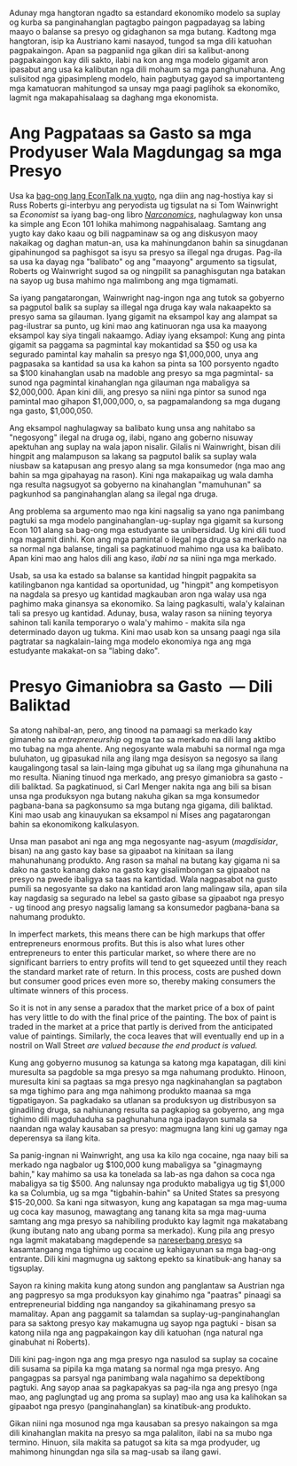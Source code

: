 
Adunay mga hangtoran ngadto sa estandard ekonomiko modelo sa suplay og kurba sa panginahanglan pagtagbo paingon pagpadayag sa labing maayo o balanse sa presyo og gidaghanon sa mga butang. Kadtong mga hangtoran, isip ka Austriano kami nasayod, tungod sa mga dili katuohan pagpakaingon. Apan sa pagpaniid nga gikan diri sa kalibut-anong pagpakaingon kay dili sakto, ilabi na kon ang mga modelo gigamit aron ipasabut ang usa ka kalibutan nga dili mohaum sa mga panghunahuna. Ang sulisitod nga gipasimpleng modelo, hain pagbutyag gayod sa importanteng mga kamatuoran mahitungod sa unsay mga paagi paglihok sa ekonomiko, lagmit nga makapahisalaag sa daghang mga ekonomista.

# Ang Pagpataas sa Gasto sa mga Prodyuser Wala Magdungag sa mga Presyo 

Usa ka [bag-ong lang EconTalk na yugto](http://www.econtalk.org/archives/2017/02/tom*wainwright.html), nga diin ang nag-hostiya kay si Russ Roberts gi-interbyu ang peryodista ug tigsulat na si Tom Wainwright sa *Economist* sa iyang bag-ong libro *[Narconomics](https://www.amazon.com/Narconomics-How-Run-Drug-Cartel/dp/1610395832/?tag=misesinsti-20)*, naghulagway kon unsa ka simple ang Econ 101 lohika mahimong nagpahisalaag. Samtang ang yugto kay dako kaau og bili nagpaminaw sa og ang diskusyon maoy nakaikag og daghan matun-an, usa ka mahinungdanon bahin sa sinugdanan gipahinungod sa paghisgot sa isyu sa presyo sa illegal nga drugas. Pag-ila sa usa ka dayag nga "balibato" og ang "maayong" argumento sa tigsulat, Roberts og Wainwright sugod
sa og ningpilit sa panaghisgutan nga batakan na sayop ug busa mahimo nga malimbong ang mga tigmamati.

Sa iyang pangatarongan, Wainwright nag-ingon nga ang tutok sa gobyerno sa pagputol balik sa suplay sa illegal nga druga kay wala nakaapekto sa presyo sama sa gilauman. Iyang gigamit na eksampol kay ang alampat sa pag-ilustrar sa punto, ug kini mao ang katinuoran nga usa ka maayong eksampol kay siya tingali nakaamgo. Adiay iyang eksampol: Kung ang pinta gigamit sa paggama sa pagmintal kay mokantidad sa $50 og usa ka segurado pamintal kay mahalin sa presyo nga $1,000,000, unya ang pagpasaka sa kantidad sa usa ka kahon sa pinta sa 100 porsyento ngadto sa $100 kinahanglan usab na madoble ang presyo sa mga pagmintal- sa sunod nga pagmintal kinahanglan nga gilauman nga mabaligya sa $2,000,000. Apan kini dili, ang presyo sa niini nga pintor sa sunod nga pamintal mao gihapon $1,000,000, o, sa pagpamalandong sa mga dugang nga gasto, $1,000,050.

Ang eksampol naghulagway sa balibato kung unsa ang nahitabo sa "negosyong" ilegal na druga og, ilabi, ngano ang goberno nisuway apektuhan ang suplay na wala japon nisalir. Gilalis ni Wainwright, bisan dili hingpit ang malampuson sa lakang sa pagputol balik sa suplay wala niusbaw sa katapusan ang presyo alang sa mga konsumedor (nga mao ang bahin sa mga gipahayag na rason). Kini nga makapaikag ug wala damha nga resulta nagsugyot sa gobyerno na kinahanglan "mamuhunan" sa pagkunhod sa panginahanglan alang sa ilegal nga druga.

Ang problema sa argumento mao nga kini nagsalig sa yano nga panimbang pagtuki sa mga modelo panginahanglan-ug-suplay nga gigamit sa kursong Econ 101 alang sa bag-ong mga estudyante sa unibersidad. Ug kini dili tuod nga magamit dinhi. Kon ang mga pamintal o ilegal nga druga sa merkado na sa normal nga balanse, tingali sa pagkatinuod mahimo nga usa ka balibato. Apan kini mao ang halos dili ang kaso, *ilabi na* sa niini nga mga merkado.

Usab, sa usa ka estado sa balanse sa kantidad hingpit pagpakita sa katilingbanon nga kantidad sa oportunidad, ug "hingpit" ang kompetisyon na nagdala sa presyo ug kantidad magkauban aron nga walay usa nga paghimo maka ginansya sa ekonomiko. Sa laing pagkasulti, wala'y kalainan tali sa presyo ug kantidad. Adunay, busa, walay rason sa niining teyorya sahinon tali kanila temporaryo o wala'y mahimo - makita sila nga determinado dayon ug tukma. Kini mao usab kon sa unsang paagi nga sila pagtratar sa nagkalain-laing mga modelo ekonomiya nga ang mga estudyante makakat-on sa "labing dako".

# Presyo Gimaniobra sa Gasto  — Dili Baliktad

Sa atong nahibal-an, pero, ang tinood na pamaagi sa merkado kay gimaneho sa *entrepreneurship* og mga tao sa merkado na dili lang aktibo mo tubag na mga ahente. Ang negosyante wala mabuhi sa normal nga mga buluhaton, ug gipasukad nila ang ilang mga desisyon sa negosyo sa ilang kaugalingong tasal sa lain-laing mga gibuhat ug sa ilang mga gihunahuna na mo resulta. Nianing tinuod nga merkado, ang presyo gimaniobra sa gasto - dili baliktad. Sa pagkatinuod, si Carl Menger nakita nga ang bili sa bisan unsa nga produksyon nga butang nakuha gikan sa mga konsumedor pagbana-bana sa pagkonsumo sa mga butang nga gigama, dili baliktad. Kini mao usab ang kinauyukan sa eksampol ni Mises ang pagatarongan bahin sa ekonomikong kalkulasyon.

Unsa man pasabot ani nga ang mga negosyante nag-asyum (*magdisidar*, bisan) na ang gasto kay base sa gipaabot na kinitaan sa ilang mahunahunang produkto. Ang rason sa mahal na butang kay gigama ni sa dako na gasto kanang dako na gasto kay gisalimbongan sa gipaabot na presyo na pwede ibaligya sa taas na kantidad. Wala nagpasabot na gusto pumili sa negosyante sa dako na kantidad aron lang malingaw sila, apan sila kay nagdasig sa segurado na lebel sa gasto gibase sa gipaabot nga presyo - ug tinood ang presyo nagsalig lamang sa konsumedor pagbana-bana sa nahumang produkto.

In imperfect markets, this means there can be high markups that offer entrepreneurs enormous profits. But this is also what lures other entrepreneurs to enter this particular market, so where there are no significant barriers to entry profits will tend to get squeezed until they reach the standard market rate of return. In this process, costs are pushed down but consumer good prices even more so, thereby making consumers the ultimate winners of this process.

So it is not in any sense a paradox that the market price of a box of paint has very little to do with the final price of the painting. The box of paint is traded in the market at a price that partly is derived from the anticipated value of paintings. Similarly, the coca leaves that will eventually end up in a nostril on Wall Street *are valued because the end product is valued.*

Kung ang gobyerno musunog sa katunga sa katong mga kapatagan, dili kini muresulta sa pagdoble sa mga presyo sa mga nahumang produkto. Hinoon, muresulta kini sa pagtaas sa mga presyo nga nagkinahanglan sa pagtabon sa mga tighimo para ang mga nahimong produkto maanaa sa mga tigpatigayon. Sa pagkadako sa utlanan sa produksyon ug distribusyon sa ginadiling druga, sa nahiunang resulta sa pagkapiog sa gobyerno, ang mga tighimo dili magduhaduha sa paghunahuna nga ipadayon sumala sa naandan nga walay kausaban sa presyo: magmugna lang kini ug gamay nga deperensya sa ilang kita.

Sa panig-ingnan ni Wainwright, ang usa ka kilo nga cocaine, nga naay bili sa merkado nga nagbalor ug $100,000 kung mabaligya sa "ginagmayng bahin," kay mahimo sa usa ka tonelada sa lab-as nga dahon sa coca nga mabaligya sa tig $500. Ang nalunsay nga produkto mabaligya ug tig $1,000 ka sa Columbia, ug sa mga "tigbahin-bahin" sa United States sa presyong $15-20,000. Sa kani nga sitwasyon, kung ang kapatagan sa mga mag-uuma ug coca kay masunog, mawagtang ang tanang kita sa mga mag-uuma samtang ang mga presyo sa nahibiling produkto kay lagmit nga makatabang (kung ibutang nato ang ubang porma sa merkado). Kung pila ang presyo nga lagmit makatabang magdepende sa [nareserbang presyo](https://en.wikipedia.org/wiki/Reservation*price) sa kasamtangang mga tighimo ug cocaine ug kahigayunan sa mga bag-ong entrante. Dili kini magmugna ug saktong epekto sa kinatibuk-ang hanay sa tigsuplay.

Sayon ra kining makita kung atong sundon ang panglantaw sa Austrian nga ang pagpresyo sa mga produksyon kay ginahimo nga "paatras" pinaagi sa entrepreneurial bidding nga nangandoy sa gikahinamang presyo sa mamalitay. Apan ang paggamit sa talamdan sa suplay-ug-panginahanglan para sa saktong presyo kay makamugna ug sayop nga pagtuki - bisan sa katong niila nga ang pagpakaingon kay dili katuohan (nga natural nga ginabuhat ni Roberts).

Dili kini pag-ingon nga ang mga presyo nga nasulod sa suplay sa cocaine dili susama sa pipila ka mga matang sa normal nga mga presyo. Ang pangagpas sa parsyal nga panimbang wala nagahimo sa depektibong pagtuki. Ang sayop anaa sa pagkapakyas sa pag-ila nga ang presyo (nga mao, ang paglungtad ug ang proma sa suplay) mao ang usa ka kalihokan sa gipaabot nga presyo (panginahanglan) sa kinatibuk-ang produkto.

Gikan niini nga mosunod nga mga kausaban sa presyo nakaingon sa mga dili kinahanglan makita na presyo sa mga palaliton, ilabi na sa mubo nga termino. Hinuon, sila makita sa patugot sa kita sa mga prodyuder, ug mahimong hinungdan nga sila sa mag-usab sa ilang gawi.



